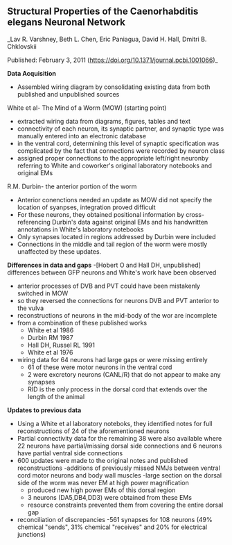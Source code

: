 ## Structural Properties of the Caenorhabditis elegans Neuronal Network
_Lav R. Varshney, Beth L. Chen, Eric Paniagua, David H. Hall, Dmitri B. Chklovskii

Published: February 3, 2011 (https://doi.org/10.1371/journal.pcbi.1001066)_


**Data Acquisition**
- Assembled wiring diagram by consolidating existing data from both published and unpublished sources

White et al- The Mind of a Worm (MOW) (starting point)
  - extracted wiring data from diagrams, figures, tables and text
  - connectivity of each neuron, its synaptic partner, and synaptic type was manually entered into an electronic database
  - in the ventral cord, determining this level of synaptic specification was complicated by the fact that connections were recorded by neuron class
  - assigned proper connections to the appropriate left/right neuronby referring to White and coworker's original laboratory notebooks and original EMs

R.M. Durbin- the anterior portion of the worm
- Anterior conenctions needed an update as MOW did not specify the location of syanpses, integration proved difficult
- For these neurons, they obtained positional information by cross-referencing Durbin's data against original EMs and his handwritten annotations in White's laboratory notebooks
- Only synapses located in regions addressed by Durbin were included
- Connections in the middle and tail region of the worm were mostly unaffected by these updates.

**Differences in data and gaps**
-[Hobert O and Hall DH, unpublished] differences between GFP neurons and White's work have been observed
  - anterior processes of DVB and PVT could have been mistakenly switched in MOW
  - so they reversed the connections for neurons DVB and PVT anterior to the vulva
- reconstructions of neurons in the mid-body of the wor are incomplete
- from a combination of these published works
  - White et al 1986
  - Durbin RM 1987
  - Hall DH, Russel RL 1991
  - White et al 1976
- wiring data for 64 neurons had large gaps or were missing entirely
  - 61 of these were motor neurons in the ventral cord
  - 2 were excretory neurons (CANL/R) that do not appear to make any synapses
  - RID is the only process in the dorsal cord that extends over the length of the animal
 
**Updates to previous data**
- Using a White et al laboratory noteboks, they identified notes for full reconstructions of 24 of the aforementioned neurons
- Partial connectivity data for the remaining 38 were also available where 22 neurons have partial/missing dorsal side connections and 6 neurons have partial ventral side connections
- 600 updates were made to the original notes and published reconstructions
  -additions of previously missed NMJs between ventral cord motor neurons and body wall muscles
-large section on the dorsal side of the worm was never EM at high power magnification
  - produced new high power EMs of this dorsal region
  - 3 neurons (DA5,DB4,DD3) were obtained from these EMs
  - resource constraints prevented them from covering the entire dorsal gap
- reconciliation of discrepancies
  -561 synapses for 108 neurons (49% chemical "sends", 31% chemical "receives" and 20% for electrical junctions)     
